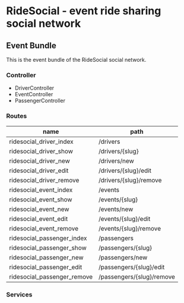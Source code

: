 # RideSocial - event ride sharing social network
## Event Bundle
This is the event bundle of the RideSocial social network.

### Controller
- DriverController
- EventController
- PassengerController

### Routes
name | path
---- | ----
ridesocial_driver_index | /drivers
ridesocial_driver_show | /drivers/{slug}
ridesocial_driver_new | /drivers/new
ridesocial_driver_edit | /drivers/{slug}/edit
ridesocial_driver_remove | /drivers/{slug}/remove
ridesocial_event_index | /events
ridesocial_event_show | /events/{slug}
ridesocial_event_new | /events/new
ridesocial_event_edit | /events/{slug}/edit
ridesocial_event_remove| /events/{slug}/remove
ridesocial_passenger_index | /passengers
ridesocial_passenger_show | /passengers/{slug}
ridesocial_passenger_new | /passengers/new
ridesocial_passenger_edit | /passengers/{slug}/edit
ridesocial_passenger_remove | /passengers/{slug}/remove

### Services